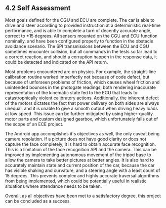 ## 4.2 Self Assessment

Most goals defined for the CGU and ECU are complete. The car is able to drive and steer according to provided instruction at a deterministic real-time performance, and is able to complete a turn of decently accurate angle, correct to ±15 degrees. All sensors mounted on the CGU and ECU function nominally, and have been configured properly to function in the obstacle avoidance scenario. The SPI transmissions between the ECU and CGU sometimes encounter collision, but all commands in the tests so far lead to a correct reaction, and should a corruption happen in the response data, it could be detected and indicated on the API return.

Most problems encountered are on physics. For example, the straight-line calibration routine worked imperfectly not because of code defect, but because of unforseen problems of friction, which causes wheel friction and unintended bounces in the photogate readings, both rendering inaccurate representation of the kinematic state fed to the ECU that leads to catastrophically violent calibratory actions. Additionally, the inherent defect of the motors dictates the fact that power delivery on both sides are always unequal, and it is unable to give a smooth output when driving heavy loads at low speed. This issue can be further mitigated by using higher-quality motor parts and custom designed gearbox, which unfortunately falls out of the scope of an ECE project.

The Android app accomplishes it's objectives as well, the only caveat being camera resolution. If a picture does not have good clarity or does not capture the face completely, it is hard to obtain accurate face recognition. This is a limitation of the face recognition API and the camera. This can be improved by implementing autonomous movement of the tripod base to allow the camera to take better pictures at better angles. It is also hard to accurately maintain state and current position of the car, because the car has visible shaking and curvature, and a steering angle with a least count of 15 degrees. This prevents complex and highly accurate traversal algorithms from being implemented, which could be potentially useful in realistic situations where attendance needs to be taken.

Overall, as all objectives have been met to a satisfactory degree, this project can be concluded as a success.
